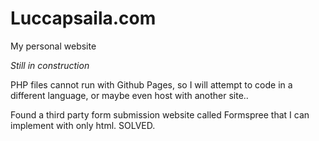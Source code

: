 # Luccapsaila.com

My personal website

*Still in construction*

PHP files cannot run with Github Pages, so I will attempt to code in a different language, or maybe even host with another site..

Found a third party form submission website called Formspree that I can implement with only html. SOLVED.
